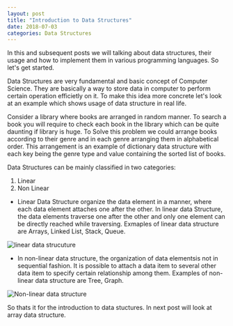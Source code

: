 ```yaml
---
layout: post
title: "Introduction to Data Structures"
date: 2018-07-03
categories: Data Structures
---
```




In this and subsequent posts we will talking about data structures, their usage and how to implement them in various programming languages. So let's get started.


Data Structures are very fundamental and basic concept of Computer Science. They are basically a way to store data in computer to perform certain operation efficietly on it. To make this idea more concrete let's look at an example which shows usage of data structure in real life.


Consider a library where books are arranged in random manner. To search a book you will require to check each book in the library which can be quite daunting if library is huge. To Solve this problem we could arrange books according to their genre and in each genre arranging them in alphabetical order. This arrangement  is an example of dictionary data structure with each key being the genre type and value containing the sorted list of books.

Data Structures can be mainly classified in two categories:
1. Linear 
2. Non Linear 


* Linear Data Structure organize the data element in a manner, where each data element attaches one after the other. In linear data Structure, the data elements traverse one after the other and only one element can be directly reached while traversing. Exmaples of linear data structure are Arrays, Linked List, Stack, Queue.

![linear data strucuture](https://www.geeksforgeeks.org/wp-content/uploads/gq/2013/03/Linkedlist.png)


* In non-linear data structure, the organization of data elementsis not in sequential fashion. It is possible to attach a data item to several other data item to specify certain relationship among them. Examples of non-linear data structure are Tree, Graph.

![Non-linear data structure](https://cdncontribute.geeksforgeeks.org/wp-content/uploads/undirectedgraph.png)




So thats it for the introduction to data stuctures. In next post will look at array data structure.

